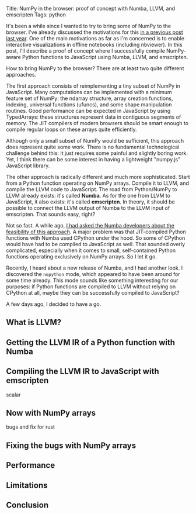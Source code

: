 Title: NumPy in the browser: proof of concept with Numba, LLVM, and emscripten
Tags: python

It's been a while since I wanted to try to bring some of NumPy to the browser. I've already discussed the motivations for this [in a previous post last year]({filename}2014-03-31-scientific-python-in-the-browser-its-coming.md). One of the main motivations as far as I'm concerned is to enable interactive visualizations in offline notebooks (including nbviewer). In this post, I'll describe a proof of concept where I successfully compile NumPy-aware Python functions to JavaScript using Numba, LLVM, and emscripten.

<!-- PELICAN_END_SUMMARY -->

How to bring NumPy to the browser? There are at least two quite different approaches.

The first approach consists of reimplementing a tiny subset of NumPy in JavaScript. Many computations can be implemented with a minimum feature set of NumPy: the ndarray structure, array creation functions, indexing, universal functions (ufuncs), and some shape manipulation routines. Good performance can be expected in JavaScript by using TypedArrays: these structures represent data in contiguous segments of memory. The JIT compilers of modern browsers should be smart enough to compile regular loops on these arrays quite efficiently.

Although only a small subset of NumPy would be sufficient, this approach does represent quite some work. There is no fundamental technological challenge behind this: it just requires some painful and slightly boring work. Yet, I think there can be some interest in having a lightweight "numpy.js" JavaScript library.

The other approach is radically different and much more sophisticated. Start from a Python function operating on NumPy arrays. Compile it to LLVM, and compile the LLVM code to JavaScript. The road from Python/NumPy to LLVM already exists: it's called **Numba**. As for the one from LLVM to JavaScript, it also exists: it's called **emscripten**. In theory, it should be possible to connect the LLVM output of Numba to the LLVM input of emscripten. That sounds easy, right?

Not so fast. A while ago, [I had asked the Numba developers about the feasibility of this approach](https://groups.google.com/a/continuum.io/d/msg/numba-users/ELAzQPFl6Ec/dbq6eQK134sJ). A major problem was that JIT-compiled Python functions with Numba used CPython under the hood. So some of CPython would have had to be compiled to JavaScript as well. That sounded overly complicated, especially when it comes to small, self-contained Python functions operating exclusively on NumPy arrays. So I let it go.

Recently, I heard about a new release of Numba, and I had another look. I discovered the `nopython` mode, which appeared to have been around for some time already. This mode sounds like something interesting for our purposes: if Python functions are compiled to LLVM without relying on CPython at all, maybe they can be successfully compiled to JavaScript?

A few days ago, I decided to have a go.


## What is LLVM?





## Getting the LLVM IR of a Python function with Numba



## Compiling the LLVM IR to JavaScript with emscripten

scalar


## Now with NumPy arrays

bugs and fix for rust


## Fixing the bugs with NumPy arrays


## Performance


## Limitations



## Conclusion


